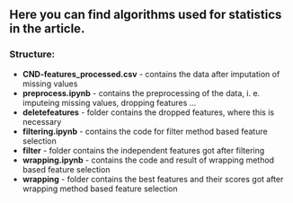 ## Here you can find algorithms used for statistics in the article.

### Structure:
* **CND-features_processed.csv** - contains the data after imputation of missing values
* **preprocess.ipynb**           - contains the preprocessing of the data, i. e. imputeing missing values, dropping features ...
* **deletefeatures**             - folder contains the dropped features, where this is necessary
* **filtering.ipynb**            - contains the code for filter method based feature selection
* **filter**                     - folder contains the independent features got after filtering
* **wrapping.ipynb**             - contains the code and result of wrapping method based feature selection
* **wrapping**                   - folder contains the best features and their scores got after wrapping method based feature selection
